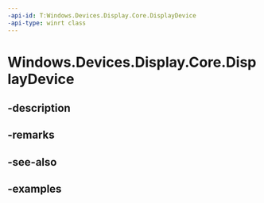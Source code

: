 ```yaml
---
-api-id: T:Windows.Devices.Display.Core.DisplayDevice
-api-type: winrt class
---
```


<!-- Class syntax.
public class DisplayDevice 
-->

# Windows.Devices.Display.Core.DisplayDevice

## -description

## -remarks

## -see-also

## -examples


